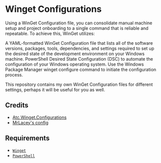 # Winget Configurations

Using a WinGet Configuration file, you can consolidate manual machine setup and project onboarding to a single command that is reliable and repeatable. To achieve this, WinGet utilizes:

A YAML-formatted WinGet Configuration file that lists all of the software versions, packages, tools, dependencies, and settings required to set up the desired state of the development environment on your Windows machine.
PowerShell Desired State Configuration (DSC) to automate the configuration of your Windows operating system.
Use the Windows Package Manager winget configure command to initiate the configuration process.

This repository contains my own WinGet Configuration files for different settings, perhaps it will be useful for you as well.

## Credits

- [Atc.Winget.Configurations](https://github.com/atc-net/atc.winget.configurations)
- [MrLacey's config](https://github.com/mrlacey/my-config)

## Requirements

- [`Winget`](https://github.com/microsoft/winget-cli/releases)
- [`PowerShell`](https://github.com/microsoft/winget-cli/releases)
